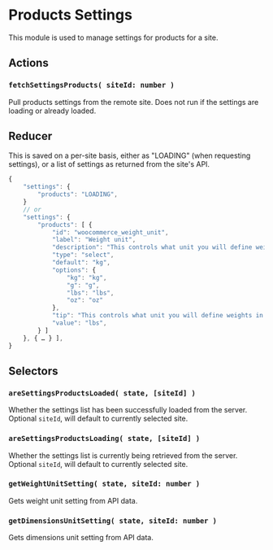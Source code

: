 # Products Settings

This module is used to manage settings for products for a site.

## Actions

### `fetchSettingsProducts( siteId: number )`

Pull products settings from the remote site. Does not run if the settings are loading or already loaded.

## Reducer

This is saved on a per-site basis, either as "LOADING" (when requesting settings), or a list of settings as returned from the site's API.

```js
{
	"settings": {
		"products": "LOADING",
	}
	// or
	"settings": {
		"products": [ {
			"id": "woocommerce_weight_unit",
			"label": "Weight unit",
			"description": "This controls what unit you will define weights in.",
			"type": "select",
			"default": "kg",
			"options": {
				"kg": "kg",
				"g": "g",
				"lbs": "lbs",
				"oz": "oz"
			},
			"tip": "This controls what unit you will define weights in.",
			"value": "lbs",
		} ]
	}, { … } ],
}
```

## Selectors

### `areSettingsProductsLoaded( state, [siteId] )`

Whether the settings list has been successfully loaded from the server. Optional `siteId`, will default to currently selected site.

### `areSettingsProductsLoading( state, [siteId] )`

Whether the settings list is currently being retrieved from the server. Optional `siteId`, will default to currently selected site.

### `getWeightUnitSetting( state, siteId: number )`

Gets weight unit setting from API data.

### `getDimensionsUnitSetting( state, siteId: number )`

Gets dimensions unit setting from API data.
